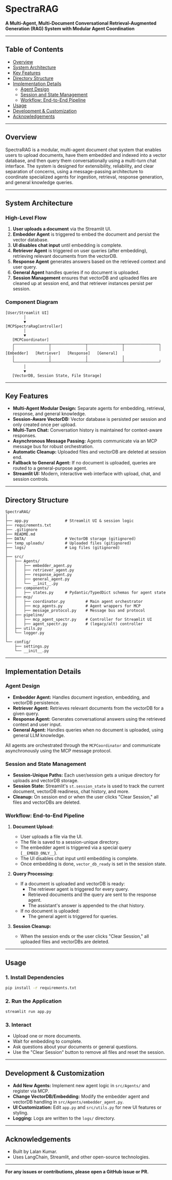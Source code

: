 # SpectraRAG

**A Multi-Agent, Multi-Document Conversational Retrieval-Augmented Generation (RAG) System with Modular Agent Coordination**

---

## Table of Contents

- [Overview](#overview)
- [System Architecture](#system-architecture)
- [Key Features](#key-features)
- [Directory Structure](#directory-structure)
- [Implementation Details](#implementation-details)
  - [Agent Design](#agent-design)
  - [Session and State Management](#session-and-state-management)
  - [Workflow: End-to-End Pipeline](#workflow-end-to-end-pipeline)
- [Usage](#usage)
- [Development & Customization](#development--customization)
- [Acknowledgements](#acknowledgements)

---

## Overview

SpectraRAG is a modular, multi-agent document chat system that enables users to upload documents, have them embedded and indexed into a vector database, and then query them conversationally using a multi-turn chat interface. The system is designed for extensibility, reliability, and clear separation of concerns, using a message-passing architecture to coordinate specialized agents for ingestion, retrieval, response generation, and general knowledge queries.

---

## System Architecture

### High-Level Flow

1. **User uploads a document** via the Streamlit UI.
2. **Embedder Agent** is triggered to embed the document and persist the vector database.
3. **UI disables chat input** until embedding is complete.
4. **Retriever Agent** is triggered on user queries (after embedding), retrieving relevant documents from the vectorDB.
5. **Response Agent** generates answers based on the retrieved context and user query.
6. **General Agent** handles queries if no document is uploaded.
7. **Session Management** ensures that vectorDB and uploaded files are cleaned up at session end, and that retriever instances persist per session.

### Component Diagram

```
[User/Streamlit UI]
        │
        ▼
[MCPSpectraRagController]
        │
        ▼
   [MCPCoordinator]
   ┌───────────────┬───────────────┬───────────────┬───────────────┐
   │               │               │               │               │
[Embedder]   [Retriever]   [Response]   [General]
   │               │               │               │
   └───────────────┴───────────────┴───────────────┴───────────────┘
        │
        ▼
   [VectorDB, Session State, File Storage]
```

---

## Key Features

- **Multi-Agent Modular Design:** Separate agents for embedding, retrieval, response, and general knowledge.
- **Session-Aware VectorDB:** Vector database is persisted per session and only created once per upload.
- **Multi-Turn Chat:** Conversation history is maintained for context-aware responses.
- **Asynchronous Message Passing:** Agents communicate via an MCP message bus for robust orchestration.
- **Automatic Cleanup:** Uploaded files and vectorDB are deleted at session end.
- **Fallback to General Agent:** If no document is uploaded, queries are routed to a general-purpose agent.
- **Streamlit UI:** Modern, interactive web interface with upload, chat, and session controls.

---

## Directory Structure

```
SpectraRAG/
│
├── app.py                # Streamlit UI & session logic
├── requirements.txt
├── .gitignore
├── README.md
├── DATA/                 # VectorDB storage (gitignored)
├── temp_uploads/         # Uploaded files (gitignored)
├── logs/                 # Log files (gitignored)
│
├── src/
│   ├── Agents/
│   │   ├── embedder_agent.py
│   │   ├── retriever_agent.py
│   │   ├── response_agent.py
│   │   ├── general_agent.py
│   │   └── __init__.py
│   ├── components/
│   │   ├── states.py     # Pydantic/TypedDict schemas for agent state
│   ├── mcp/
│   │   ├── coordinator.py         # Main agent orchestrator
│   │   ├── mcp_agents.py          # Agent wrappers for MCP
│   │   ├── message_protocol.py    # Message bus and protocol
│   ├── pipeline/
│   │   ├── mcp_agent_spectr.py    # Controller for Streamlit UI
│   │   ├── agent_spectr.py        # (legacy/alt) controller
│   ├── utils.py
│   └── logger.py
│
└── config/
    ├── settings.py
    └── __init__.py
```

---

## Implementation Details

### Agent Design

- **Embedder Agent:** Handles document ingestion, embedding, and vectorDB persistence.
- **Retriever Agent:** Retrieves relevant documents from the vectorDB for a given query.
- **Response Agent:** Generates conversational answers using the retrieved context and user input.
- **General Agent:** Handles queries when no document is uploaded, using general LLM knowledge.

All agents are orchestrated through the `MCPCoordinator` and communicate asynchronously using the MCP message protocol.

### Session and State Management

- **Session-Unique Paths:** Each user/session gets a unique directory for uploads and vectorDB storage.
- **Session State:** Streamlit's `st.session_state` is used to track the current document, vectorDB readiness, chat history, and more.
- **Cleanup:** On session end or when the user clicks "Clear Session," all files and vectorDBs are deleted.

### Workflow: End-to-End Pipeline

1. **Document Upload:**
   - User uploads a file via the UI.
   - The file is saved to a session-unique directory.
   - The embedder agent is triggered via a special query (`__EMBED_ONLY__`).
   - The UI disables chat input until embedding is complete.
   - Once embedding is done, `vector_db_ready` is set in the session state.

2. **Query Processing:**
   - If a document is uploaded and vectorDB is ready:
     - The retriever agent is triggered for every query.
     - Retrieved documents and the query are sent to the response agent.
     - The assistant's answer is appended to the chat history.
   - If no document is uploaded:
     - The general agent is triggered for queries.

3. **Session Cleanup:**
   - When the session ends or the user clicks "Clear Session," all uploaded files and vectorDBs are deleted.

---

## Usage

### 1. Install Dependencies

```bash
pip install -r requirements.txt
```

### 2. Run the Application

```bash
streamlit run app.py
```

### 3. Interact

- Upload one or more documents.
- Wait for embedding to complete.
- Ask questions about your documents or general questions.
- Use the "Clear Session" button to remove all files and reset the session.

---

## Development & Customization

- **Add New Agents:** Implement new agent logic in `src/Agents/` and register via MCP.
- **Change VectorDB/Embedding:** Modify the embedder agent and vectorDB handling in `src/Agents/embedder_agent.py`.
- **UI Customization:** Edit `app.py` and `src/utils.py` for new UI features or styling.
- **Logging:** Logs are written to the `logs/` directory.

---

## Acknowledgements

- Built by Lalan Kumar.
- Uses LangChain, Streamlit, and other open-source technologies.

---

**For any issues or contributions, please open a GitHub issue or PR.**
